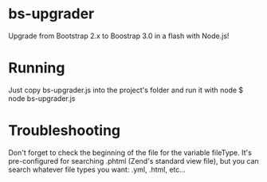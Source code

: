 bs-upgrader
===========

Upgrade from Bootstrap 2.x to Boostrap 3.0 in a flash with Node.js!

Running
=======

Just copy bs-upgrader.js into the project's folder and run it with node
	$ node bs-upgrader.js

Troubleshooting
===============

Don't forget to check the beginning of the file for the variable fileType. It's pre-configured for searching .phtml (Zend's standard view file), but you can search whatever file types you want: .yml, .html, etc...